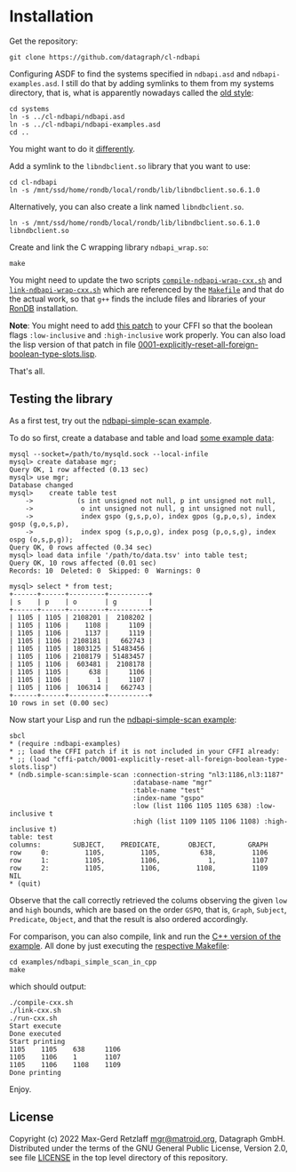 # Installation

Get the repository:

    git clone https://github.com/datagraph/cl-ndbapi

Configuring ASDF to find the systems specified in `ndbapi.asd` and
`ndbapi-examples.asd`. I still do that by adding symlinks to them
from my systems directory, that is, what is apparently nowadays
called the [old style](https://asdf.common-lisp.dev/asdf/Configuring-ASDF-to-find-your-systems-_002d_002d_002d-old-style.html):

    cd systems
    ln -s ../cl-ndbapi/ndbapi.asd
    ln -s ../cl-ndbapi/ndbapi-examples.asd
    cd ..

You might want to do it [differently](https://asdf.common-lisp.dev/asdf/Configuring-ASDF-to-find-your-systems.html).

Add a symlink to the `libndbclient.so` library that you want to use:

    cd cl-ndbapi
    ln -s /mnt/ssd/home/rondb/local/rondb/lib/libndbclient.so.6.1.0

Alternatively, you can also create a link named `libndbclient.so`.

    ln -s /mnt/ssd/home/rondb/local/rondb/lib/libndbclient.so.6.1.0 libndbclient.so

Create and link the C wrapping library `ndbapi_wrap.so`:

    make

You might need to update the two
scripts [`compile-ndbapi-wrap-cxx.sh`](compile-ndbapi-wrap-cxx.sh)
and [`link-ndbapi-wrap-cxx.sh`](link-ndbapi-wrap-cxx.sh) which are
referenced by the [`Makefile`](Makefile) and that do the actual work,
so that `g++` finds the include files and libraries of
your [RonDB](https://www.rondb.com/) installation.

**Note**: You might need to add
[this patch](cffi-patch/0001-explicitly-reset-all-foreign-boolean-type-slots.patch)
to your CFFI so that the boolean flags `:low-inclusive` and `:high-inclusive` work
properly. You can also load the lisp version of that patch in file
[0001-explicitly-reset-all-foreign-boolean-type-slots.lisp](cffi-patch/0001-explicitly-reset-all-foreign-boolean-type-slots.lisp).

That's all.


## Testing the library

As a first test, try out the
[ndbapi-simple-scan example](examples/ndbapi-simple-scan.lisp).

To do so first, create a database and table and load
[some example data](examples/data.tsv):

    mysql --socket=/path/to/mysqld.sock --local-infile
    mysql> create database mgr;
    Query OK, 1 row affected (0.13 sec)
    mysql> use mgr;
    Database changed
    mysql>    create table test
        ->           (s int unsigned not null, p int unsigned not null,
        ->            o int unsigned not null, g int unsigned not null,
        ->            index gspo (g,s,p,o), index gpos (g,p,o,s), index gosp (g,o,s,p),
        ->            index spog (s,p,o,g), index posg (p,o,s,g), index ospg (o,s,p,g));
    Query OK, 0 rows affected (0.34 sec)
    mysql> load data infile '/path/to/data.tsv' into table test;
    Query OK, 10 rows affected (0.01 sec)
    Records: 10  Deleted: 0  Skipped: 0  Warnings: 0

    mysql> select * from test;
    +------+------+---------+----------+
    | s    | p    | o       | g        |
    +------+------+---------+----------+
    | 1105 | 1105 | 2108201 |  2108202 |
    | 1105 | 1106 |    1108 |     1109 |
    | 1105 | 1106 |    1137 |     1119 |
    | 1105 | 1106 | 2108181 |   662743 |
    | 1105 | 1105 | 1803125 | 51483456 |
    | 1105 | 1106 | 2108179 | 51483457 |
    | 1105 | 1106 |  603481 |  2108178 |
    | 1105 | 1105 |     638 |     1106 |
    | 1105 | 1106 |       1 |     1107 |
    | 1105 | 1106 |  106314 |   662743 |
    +------+------+---------+----------+
    10 rows in set (0.00 sec)

Now start your Lisp and run the [ndbapi-simple-scan example](examples/ndbapi-simple-scan.lisp):

    sbcl
    * (require :ndbapi-examples)
    * ;; load the CFFI patch if it is not included in your CFFI already:
    * ;; (load "cffi-patch/0001-explicitly-reset-all-foreign-boolean-type-slots.lisp")
    * (ndb.simple-scan:simple-scan :connection-string "nl3:1186,nl3:1187"
                                   :database-name "mgr"
                                   :table-name "test"
                                   :index-name "gspo"
                                   :low (list 1106 1105 1105 638) :low-inclusive t
                                   :high (list 1109 1105 1106 1108) :high-inclusive t)
    table: test
    columns:        SUBJECT,    PREDICATE,       OBJECT,        GRAPH
    row     0:         1105,         1105,          638,         1106
    row     1:         1105,         1106,            1,         1107
    row     2:         1105,         1106,         1108,         1109
    NIL
    * (quit)

Observe that the call correctly retrieved the colums observing
the given `low` and `high` bounds, which are based on the order
`GSPO`, that is, `Graph`, `Subject`, `Predicate`, `Object`,
and that the result is also ordered accordingly.

For comparison, you can also compile, link and run the
[C++ version of the example](examples/ndbapi_simple_scan_in_cpp/ndbapi_simple_scan.cpp).
All done by just executing the
[respective Makefile](examples/ndbapi_simple_scan_in_cpp/Makefile):

    cd examples/ndbapi_simple_scan_in_cpp
    make

which should output:

    ./compile-cxx.sh
    ./link-cxx.sh
    ./run-cxx.sh
    Start execute
    Done executed
    Start printing
    1105    1105    638     1106
    1105    1106    1       1107
    1105    1106    1108    1109
    Done printing

Enjoy.


## License

Copyright (c) 2022 Max-Gerd Retzlaff <mgr@matroid.org>, Datagraph GmbH.  
Distributed under the terms of the GNU General Public License, Version 2.0,  
see file [LICENSE](LICENSE) in the top level directory of this repository.
